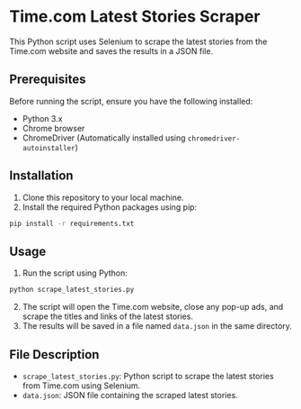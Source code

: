 # Time.com Latest Stories Scraper

This Python script uses Selenium to scrape the latest stories from the Time.com website and saves the results in a JSON file.

## Prerequisites

Before running the script, ensure you have the following installed:

- Python 3.x
- Chrome browser
- ChromeDriver (Automatically installed using `chromedriver-autoinstaller`)

## Installation

1. Clone this repository to your local machine.
2. Install the required Python packages using pip:

```bash
pip install -r requirements.txt
```

## Usage

1. Run the script using Python:

```bash
python scrape_latest_stories.py
```

2. The script will open the Time.com website, close any pop-up ads, and scrape the titles and links of the latest stories.
3. The results will be saved in a file named `data.json` in the same directory.

## File Description

- `scrape_latest_stories.py`: Python script to scrape the latest stories from Time.com using Selenium.
- `data.json`: JSON file containing the scraped latest stories.

